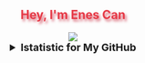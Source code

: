 <h2 align="center" style="color:#e63946;text-shadow: 3px 4px 4px rgba(205, 50, 70, 0.7);">Hey, I'm Enes Can</h2>
<div align="center">
    <a href="https://discord.com/users/911987924470464532" title="Discord Account"><img src="https://lanyard-profile-readme.vercel.app/api/911987924470464532"></a>
</div>


<details align="center">
  <summary style="font-weight: bold; font-size: 18px">Istatistic for My GitHub</summary>
<img src="https://github-readme-stats.vercel.app/api?username=AeonCan&show_icons=true&theme=tokyonight" width="%100" height="150px" alt="stats" />
<img src="https://github-readme-stats.vercel.app/api/top-langs/?username=Aeoncan&layout=compact&theme=tokyonight" width="%100" height="150px" alt="stats" />
<img src="https://github-profile-trophy.vercel.app/?username=AeonCan&theme=nord" width="%100" height="150px" alt="stats" />
</details>


